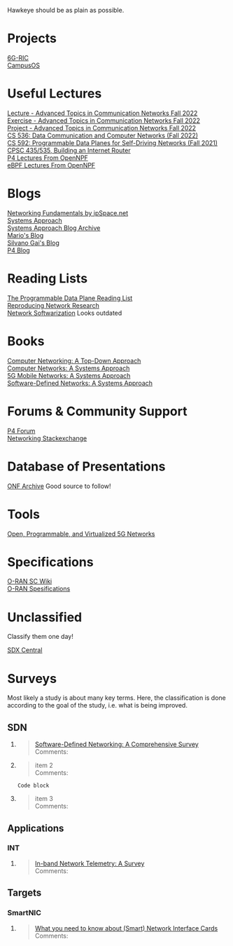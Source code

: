 Hawkeye should be as plain as possible.


# Projects

[6G-RIC](https://6g-ric.de/) \
[CampusOS](https://campus-os.io/ ) 

# Useful Lectures

[Lecture - Advanced Topics in Communication Networks Fall 2022](https://adv-net.ethz.ch/) \
[Exercise - Advanced Topics in Communication Networks Fall 2022](https://gitlab.ethz.ch/nsg/public/adv-net-2022-exercises#how-to-start) \
[Project - Advanced Topics in Communication Networks Fall 2022](https://gitlab.ethz.ch/nsg/public/adv-net-2022-project) \
[CS 536: Data Communication and Computer Networks (Fall 2022)](https://gitlab.com/purdue-cs536/fall-2022/public)\
[CS 592: Programmable Data Planes for Self-Driving Networks (Fall 2021)](https://gitlab.com/purdue-cs592/fall-2021/public) \
[CPSC 435/535, Building an Internet Router](https://yale-build-a-router.github.io/ ) \
[P4 Lectures From OpenNPF](https://open-nfp.org/dataplanes-p4/ ) \
[eBPF Lectures From OpenNPF](https://open-nfp.org/dataplanes-ebpf/) 






# Blogs 
[Networking Fundamentals by ipSpace.net](https://blog.ipspace.net/tag/networking-fundamentals.html) \
[Systems Approach](https://systemsapproach.substack.com/) \
[Systems Approach Blog Archive](https://www.systemsapproach.org/blog-archive) \
[Mario's Blog](http://blog.baldi.info/) \
[Silvano Gai's Blog](https://silvanogai.github.io/index.html) \
[P4 Blog](https://p4.org/blog/) 




# Reading Lists
[The Programmable Data Plane Reading List](https://programmabledataplane.review/) \
[Reproducing Network Research](https://reproducingnetworkresearch.wordpress.com/) \
[Network Softwarization](http://rboutaba.cs.uwaterloo.ca/Courses/CS798-002-W21/readinglist.html) Looks outdated




# Books
[Computer Networking: A Top-Down Approach ](https://gaia.cs.umass.edu/kurose_ross/lectures.php) \
[Computer Networks: A Systems Approach](https://book.systemsapproach.org/index.html)\
[5G Mobile Networks: A Systems Approach](https://5g.systemsapproach.org/)\
[Software-Defined Networks: A Systems Approach](https://sdn.systemsapproach.org/index.html) 




# Forums & Community Support
[P4 Forum](https://forum.p4.org/) \
[Networking Stackexchange](https://networkengineering.stackexchange.com/) 



# Database of Presentations
[ONF Archive](https://opennetworking.org/archives-events/) Good source to follow! 

# Tools
[Open, Programmable, and Virtualized 5G Networks](https://open5g.info/)


# Specifications
[O-RAN SC Wiki](https://wiki.o-ran-sc.org/pages/viewpage.action?pageId=1179659) \
[O-RAN Spesifications](https://orandownloadsweb.azurewebsites.net/specifications)




# Unclassified
Classify them one day! 

[SDX Central](https://www.sdxcentral.com/)



# Surveys

Most likely a study is about many key terms. Here, the classification is done according to the goal of the study, i.e. what is being improved.

## SDN

1. > [Software-Defined Networking:
A Comprehensive Survey](https://arxiv.org/pdf/1406.0440.pdf)  
Comments:
2. > item 2 \
Comments:   
  

    ```
    Code block
    ```
3. > item 3 \
Comments: 



## Applications
### INT


1. > [In-band Network Telemetry: A Survey](https://www.researchgate.net/profile/Lizhuang-Tan/publication/344533358_In-band_Network_Telemetry_A_Survey/links/616589b4ae47db4e57ce96b2/In-band-Network-Telemetry-A-Survey.pdf)  
Comments:

## Targets
### SmartNIC

1. > [What you need to know about (Smart) Network Interface Cards](https://www.pam2021.b-tu.de/papers/10.1007978-3-030-72582-2_19.pdf)  
Comments:    












